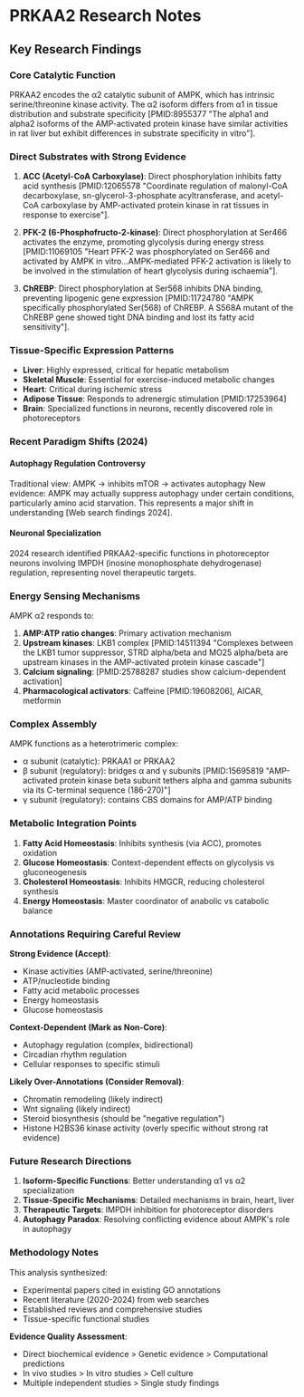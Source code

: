 # PRKAA2 Research Notes

## Key Research Findings

### Core Catalytic Function
PRKAA2 encodes the α2 catalytic subunit of AMPK, which has intrinsic serine/threonine kinase activity. The α2 isoform differs from α1 in tissue distribution and substrate specificity [PMID:8955377 "The alpha1 and alpha2 isoforms of the AMP-activated protein kinase have similar activities in rat liver but exhibit differences in substrate specificity in vitro"].

### Direct Substrates with Strong Evidence

1. **ACC (Acetyl-CoA Carboxylase)**: Direct phosphorylation inhibits fatty acid synthesis [PMID:12065578 "Coordinate regulation of malonyl-CoA decarboxylase, sn-glycerol-3-phosphate acyltransferase, and acetyl-CoA carboxylase by AMP-activated protein kinase in rat tissues in response to exercise"].

2. **PFK-2 (6-Phosphofructo-2-kinase)**: Direct phosphorylation at Ser466 activates the enzyme, promoting glycolysis during energy stress [PMID:11069105 "Heart PFK-2 was phosphorylated on Ser466 and activated by AMPK in vitro...AMPK-mediated PFK-2 activation is likely to be involved in the stimulation of heart glycolysis during ischaemia"].

3. **ChREBP**: Direct phosphorylation at Ser568 inhibits DNA binding, preventing lipogenic gene expression [PMID:11724780 "AMPK specifically phosphorylated Ser(568) of ChREBP. A S568A mutant of the ChREBP gene showed tight DNA binding and lost its fatty acid sensitivity"].

### Tissue-Specific Expression Patterns

- **Liver**: Highly expressed, critical for hepatic metabolism
- **Skeletal Muscle**: Essential for exercise-induced metabolic changes  
- **Heart**: Critical during ischemic stress
- **Adipose Tissue**: Responds to adrenergic stimulation [PMID:17253964]
- **Brain**: Specialized functions in neurons, recently discovered role in photoreceptors

### Recent Paradigm Shifts (2024)

#### Autophagy Regulation Controversy
Traditional view: AMPK → inhibits mTOR → activates autophagy
New evidence: AMPK may actually suppress autophagy under certain conditions, particularly amino acid starvation. This represents a major shift in understanding [Web search findings 2024].

#### Neuronal Specialization
2024 research identified PRKAA2-specific functions in photoreceptor neurons involving IMPDH (inosine monophosphate dehydrogenase) regulation, representing novel therapeutic targets.

### Energy Sensing Mechanisms

AMPK α2 responds to:
1. **AMP:ATP ratio changes**: Primary activation mechanism
2. **Upstream kinases**: LKB1 complex [PMID:14511394 "Complexes between the LKB1 tumor suppressor, STRD alpha/beta and MO25 alpha/beta are upstream kinases in the AMP-activated protein kinase cascade"]
3. **Calcium signaling**: [PMID:25788287 studies show calcium-dependent activation]
4. **Pharmacological activators**: Caffeine [PMID:19608206], AICAR, metformin

### Complex Assembly

AMPK functions as a heterotrimeric complex:
- α subunit (catalytic): PRKAA1 or PRKAA2
- β subunit (regulatory): bridges α and γ subunits [PMID:15695819 "AMP-activated protein kinase beta subunit tethers alpha and gamma subunits via its C-terminal sequence (186-270)"]
- γ subunit (regulatory): contains CBS domains for AMP/ATP binding

### Metabolic Integration Points

1. **Fatty Acid Homeostasis**: Inhibits synthesis (via ACC), promotes oxidation
2. **Glucose Homeostasis**: Context-dependent effects on glycolysis vs gluconeogenesis
3. **Cholesterol Homeostasis**: Inhibits HMGCR, reducing cholesterol synthesis
4. **Energy Homeostasis**: Master coordinator of anabolic vs catabolic balance

### Annotations Requiring Careful Review

**Strong Evidence (Accept)**:
- Kinase activities (AMP-activated, serine/threonine)
- ATP/nucleotide binding
- Fatty acid metabolic processes
- Energy homeostasis
- Glucose homeostasis

**Context-Dependent (Mark as Non-Core)**:
- Autophagy regulation (complex, bidirectional)
- Circadian rhythm regulation
- Cellular responses to specific stimuli

**Likely Over-Annotations (Consider Removal)**:
- Chromatin remodeling (likely indirect)
- Wnt signaling (likely indirect)  
- Steroid biosynthesis (should be "negative regulation")
- Histone H2BS36 kinase activity (overly specific without strong rat evidence)

### Future Research Directions

1. **Isoform-Specific Functions**: Better understanding α1 vs α2 specialization
2. **Tissue-Specific Mechanisms**: Detailed mechanisms in brain, heart, liver
3. **Therapeutic Targets**: IMPDH inhibition for photoreceptor disorders
4. **Autophagy Paradox**: Resolving conflicting evidence about AMPK's role in autophagy

### Methodology Notes

This analysis synthesized:
- Experimental papers cited in existing GO annotations
- Recent literature (2020-2024) from web searches
- Established reviews and comprehensive studies
- Tissue-specific functional studies

**Evidence Quality Assessment**:
- Direct biochemical evidence > Genetic evidence > Computational predictions
- In vivo studies > In vitro studies > Cell culture
- Multiple independent studies > Single study findings